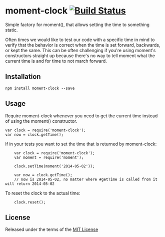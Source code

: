 # moment-clock [![Build Status](https://travis-ci.org/karneyli/moment-clock.svg?branch=master)](https://travis-ci.org/karneyli/moment-clock)

Simple factory for moment(), that allows setting the time to something static.  

Often times we would like to test our code with a specific time in mind to verify that the behavior is correct when the time is set forward, backwards, or kept the same.  This can be often challenging if you're using moment's constructors straight up because there's no way to tell moment what the current time is and for time to not march forward.

## Installation

    npm install moment-clock --save

## Usage

Require moment-clock whenever you need to get the current time instead of using the moment() constructor.  

    var clock = require('moment-clock');
    var now = clock.getTime();

If in your tests you want to set the time that is returned by moment-clock:
		
		var clock = require('moment-clock');
		var moment = require('moment');

		clock.setTime(moment('2014-05-02'));

		var now = clock.getTime();  
		// now is 2014-05-02, no matter where #getTime is called from it will return 2014-05-02 

To reset the clock to the actual time:

		clock.reset();

## License

Released under the terms of the [MIT License](https://github.com/karneyli/moment-clock/blob/master/LICENSE-MIT)
